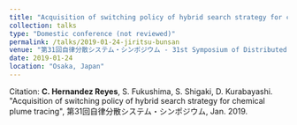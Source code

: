 ```yaml
---
title: "Acquisition of switching policy of hybrid search strategy for chemical plume tracing"
collection: talks
type: "Domestic conference (not reviewed)"
permalink: /talks/2019-01-24-jiritsu-bunsan
venue: "第31回自律分散システム・シンポジウム - 31st Symposium of Distributed Autonomous Systems"
date: 2019-01-24
location: "Osaka, Japan"
---
```


Citation: **C. Hernandez Reyes**, S. Fukushima, S. Shigaki, D. Kurabayashi. "Acquisition of switching policy of hybrid search strategy for chemical plume tracing", 第31回自律分散システム・シンポジウム, Jan. 2019.

